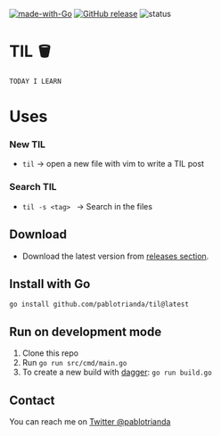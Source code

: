 [![made-with-Go](https://img.shields.io/badge/Made%20with-Go-1f425f.svg)](http://golang.org)
[![GitHub release](https://img.shields.io/github/release/pablotrianda/til.svg)](https://GitHub.com/pablotrianda/til/releases/)
![status](https://github.com/pablotrianda/til/actions/workflows/main.yml/badge.svg)

# TIL 🪣
`TODAY I LEARN`


# Uses
### New TIL
* `til` -> open a new file with vim to write a TIL post

### Search TIL
* `til -s <tag> ` -> Search in the files


## Download
* Download the latest version from [releases section](https://github.com/pablotrianda/til/releases).

## Install with Go
`go install github.com/pablotrianda/til@latest`


## Run on development mode
   1. Clone this repo
   2. Run `go run src/cmd/main.go`
   3. To create a new build with [dagger](https://dagger.io): `go run build.go`

## Contact
You can reach me on [Twitter @pablotrianda](https://www.twitter.com/pablotrianda)


